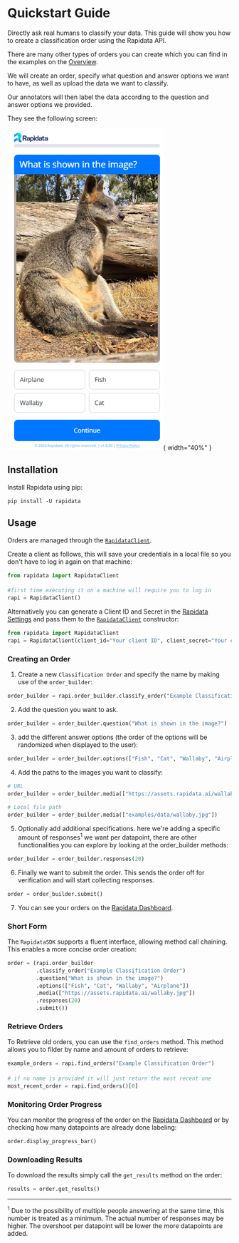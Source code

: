 # Quickstart Guide

Directly ask real humans to classify your data. This guide will show you how to create a classification order using the Rapidata API.

There are many other types of orders you can create which you can find in the examples on the [Overview](index.md).

We will create an order, specify what question and answer options we want to have, as well as upload the data we want to classify.

Our annotators will then label the data according to the question and answer options we provided.

They see the following screen:

![Classify Example](./media/order-types/classify-screen.png){ width="40%" }

## Installation

Install Rapidata using pip:

```
pip install -U rapidata
```


## Usage

Orders are managed through the [`RapidataClient`](reference/rapidata/rapidata_client/rapidata_client.md#rapidata.rapidata_client.rapidata_client.RapidataClient).

Create a client as follows, this will save your credentials in a local file so you don't have to log in again on that machine:

```py
from rapidata import RapidataClient

#first time executing it on a machine will require you to log in
rapi = RapidataClient()
```

Alternatively you can generate a Client ID and Secret in the [Rapidata Settings](https://app.rapidata.ai/settings/tokens) and pass them to the [`RapidataClient`](reference/rapidata/rapidata_client/rapidata_client.md#rapidata.rapidata_client.rapidata_client.RapidataClient) constructor:

```py
from rapidata import RapidataClient
rapi = RapidataClient(client_id="Your client ID", client_secret="Your client secret")
```

### Creating an Order

1. Create a new `Classification Order` and specify the name by making use of the `order_builder`:

```py
order_builder = rapi.order_builder.classify_order("Example Classification Order")
```

2. Add the question you want to ask.

```py
order_builder = order_builder.question("What is shown in the image?")
```

3. add the different answer options (the order of the options will be randomized when displayed to the user):

```py
order_builder = order_builder.options(["Fish", "Cat", "Wallaby", "Airplane"])
```

4. Add the paths to the images you want to classify:

```py
# URL
order_builder = order_builder.media(["https://assets.rapidata.ai/wallaby.jpg"])
```

```py
# Local file path
order_builder = order_builder.media(["examples/data/wallaby.jpg"])
```

5. Optionally add additional specifications. here we're adding a specific amount of responses<sup>1</sup> we want per datapoint, there are other functionalities you can explore by looking at the order_builder methods:

```py
order_builder = order_builder.responses(20)
```

6. Finally we want to submit the order. This sends the order off for verification and will start collecting responses.

```py
order = order_builder.submit()
```

7. You can see your orders on the [Rapidata Dashboard](https://app.rapidata.ai/dashboard/orders).


### Short Form

The `RapidataSDK` supports a fluent interface, allowing method call chaining. This enables a more concise order creation:

```py
order = (rapi.order_builder
         .classify_order("Example Classification Order")
         .question("What is shown in the image?")
         .options(["Fish", "Cat", "Wallaby", "Airplane"])
         .media(["https://assets.rapidata.ai/wallaby.jpg"])
         .responses(20)
         .submit())
```

### Retrieve Orders

To Retrieve old orders, you can use the `find_orders` method. This method allows you to filder by name and amount of orders to retrieve:

```py
example_orders = rapi.find_orders("Example Classification Order")

# if no name is provided it will just return the most recent one
most_recent_order = rapi.find_orders()[0]
```

### Monitoring Order Progress

You can monitor the progress of the order on the [Rapidata Dashboard](https://app.rapidata.ai/dashboard/orders) or by checking how many datapoints are already done labeling:

```py
order.display_progress_bar()
```

### Downloading Results

To download the results simply call the `get_results` method on the order:

```py
results = order.get_results()
```

------------------

<sup>1</sup> Due to the possibility of multiple people answering at the same time, this number is treated as a minimum. The actual number of responses may be higher. The overshoot per datapoint will be lower the more datapoints are added.
